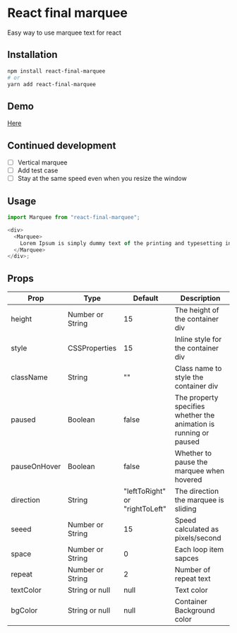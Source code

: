 # React final marquee

Easy way to use marquee text for react

## Installation

```bash
npm install react-final-marquee
# or
yarn add react-final-marquee

```

## Demo

[Here](https://yuenu.github.io/react-final-marquee/)

## Continued development

- [ ] Vertical marquee
- [ ] Add test case
- [ ] Stay at the same speed even when you resize the window

## Usage

```js
import Marquee from "react-final-marquee";

<div>
  <Marquee>
    Lorem Ipsum is simply dummy text of the printing and typesetting industry.
  </Marquee>
</div>;
```

## Props

| Prop         | Type             | Default                        | Description                                                       |
| ------------ | ---------------- | ------------------------------ | ----------------------------------------------------------------- |
| height       | Number or String | 15                             | The height of the container div                                   |
| style        | CSSProperties    | 15                             | Inline style for the container div                                |
| className    | String           | ""                             | Class name to style the container div                             |
| paused       | Boolean          | false                          | The property specifies whether the animation is running or paused |
| pauseOnHover | Boolean          | false                          | Whether to pause the marquee when hovered                         |
| direction    | String           | "leftToRight" or "rightToLeft" | The direction the marquee is sliding                              |
| seeed        | Number or String | 15                             | Speed calculated as pixels/second                                 |
| space        | Number or String | 0                              | Each loop item sapces                                             |
| repeat       | Number or String | 2                              | Number of repeat text                                             |
| textColor    | String or null   | null                           | Text color                                                        |
| bgColor      | String or null   | null                           | Container Background color                                        |

